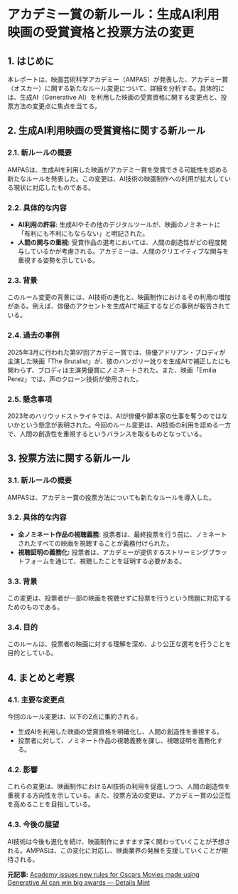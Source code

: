 # アカデミー賞の新ルール：生成AI利用映画の受賞資格と投票方法の変更

## 1. はじめに

本レポートは、映画芸術科学アカデミー（AMPAS）が発表した、アカデミー賞（オスカー）に関する新たなルール変更について、詳細を分析する。具体的には、生成AI（Generative AI）を利用した映画の受賞資格に関する変更点と、投票方法の変更点に焦点を当てる。

## 2. 生成AI利用映画の受賞資格に関する新ルール

### 2.1. 新ルールの概要

AMPASは、生成AIを利用した映画がアカデミー賞を受賞できる可能性を認める新たなルールを発表した。この変更は、AI技術の映画制作への利用が拡大している現状に対応したものである。

### 2.2. 具体的な内容

* **AI利用の許容:** 生成AIやその他のデジタルツールが、映画のノミネートに「有利にも不利にもならない」と明記された。
* **人間の関与の重視:** 受賞作品の選考においては、人間の創造性がどの程度関与しているかが考慮される。アカデミーは、人間のクリエイティブな関与を重視する姿勢を示している。

### 2.3. 背景

このルール変更の背景には、AI技術の進化と、映画制作におけるその利用の増加がある。例えば、俳優のアクセントを生成AIで補正するなどの事例が報告されている。

### 2.4. 過去の事例

2025年3月に行われた第97回アカデミー賞では、俳優アドリアン・ブロディが主演した映画「The Brutalist」が、彼のハンガリー訛りを生成AIで補正したにも関わらず、ブロディは主演男優賞にノミネートされた。また、映画「Emilia Perez」では、声のクローン技術が使用された。

### 2.5. 懸念事項

2023年のハリウッドストライキでは、AIが俳優や脚本家の仕事を奪うのではないかという懸念が表明された。今回のルール変更は、AI技術の利用を認める一方で、人間の創造性を重視するというバランスを取るものとなっている。

## 3. 投票方法に関する新ルール

### 3.1. 新ルールの概要

AMPASは、アカデミー賞の投票方法についても新たなルールを導入した。

### 3.2. 具体的な内容

* **全ノミネート作品の視聴義務:** 投票者は、最終投票を行う前に、ノミネートされたすべての映画を視聴することが義務付けられた。
* **視聴証明の義務化:** 投票者は、アカデミーが提供するストリーミングプラットフォームを通じて、視聴したことを証明する必要がある。

### 3.3. 背景

この変更は、投票者が一部の映画を視聴せずに投票を行うという問題に対応するためのものである。

### 3.4. 目的

このルールは、投票者の映画に対する理解を深め、より公正な選考を行うことを目的としている。

## 4. まとめと考察

### 4.1. 主要な変更点

今回のルール変更は、以下の2点に集約される。

* 生成AIを利用した映画の受賞資格を明確化し、人間の創造性を重視する。
* 投票者に対して、ノミネート作品の視聴義務を課し、視聴証明を義務化する。

### 4.2. 影響

これらの変更は、映画制作におけるAI技術の利用を促進しつつ、人間の創造性を重視する方向性を示している。また、投票方法の変更は、アカデミー賞の公正性を高めることを目指している。

### 4.3. 今後の展望

AI技術は今後も進化を続け、映画制作にますます深く関わっていくことが予想される。AMPASは、この変化に対応し、映画業界の発展を支援していくことが期待される。



**元記事:** [Academy issues new rules for Oscars Movies made using Generative AI can win big awards — Details Mint](https://www.livemint.com/entertainment/academy-motion-picture-issue-new-rules-oscars-films-made-using-generative-ai-movies-can-win-big-awards-details-tech-news-11745395050196.html)